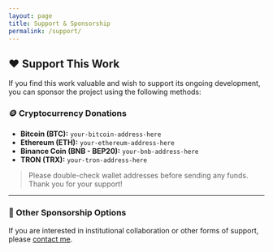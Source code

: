 ```yaml
---
layout: page
title: Support & Sponsorship
permalink: /support/
---
```


## ❤️ Support This Work

If you find this work valuable and wish to support its ongoing development, you can sponsor the project using the following methods:

### 🪙 Cryptocurrency Donations

- **Bitcoin (BTC):** `your-bitcoin-address-here`
- **Ethereum (ETH):** `your-ethereum-address-here`
- **Binance Coin (BNB - BEP20):** `your-bnb-address-here`
- **TRON (TRX):** `your-tron-address-here`

> Please double-check wallet addresses before sending any funds. Thank you for your support!

---

### 🤝 Other Sponsorship Options

If you are interested in institutional collaboration or other forms of support, please [contact me](/contact/).
